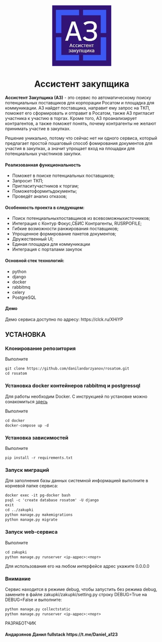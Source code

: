 <p align="center">
	<img src='https://github.com/danilandarzyanov/rosatom/blob/main/logo.jpg?raw=true' />
    <h1 align="center">Ассистент закупщика</h1>
    </p>
<p><b>Ассистент Закупщика (АЗ)</b> - это сервис по автоматическому поиску потенциальных поставщиков для корпорации Росатом и площадка для коммуникации. АЗ найдет поставщика, направит ему запрос на ТКП, поможет его сформировать и отправит в Росатом, также АЗ пригласит участника к участию в торгах. Кроме того, АЗ проанализирует контрагентов, а также поможет понять, почему контрагенты не желают принимать участие в закупках.

Решение уникально, потому что сейчас нет ни одного сервиса, который предлагает простой пошаговый способ фомирования документов для участия в закупках, а значит упрощает вход на площадки для потенциальных участников закупки. </p>

<h4>Реализованная функциональность</h4>
<ul>
    <li>Поможет в поиске потенциальных поставщиков;</li>
    <li>Запросит ТКП;</li>
    <li>Пригласитучастников к торгам;</li>
    <li>Поможетоформитьдокументы;</li>
    <li>Проведёт анализ отказов;</li>
</ul> 
<h4>Особенность проекта в следующем:</h4>
<ul>
 <li>Поиск потенциальныхпоставщиков из всевозможныхисточников;</li>
 <li>Интеграция с Контур Фокус,СБИС Контрагенты, RUSRPOFILE;</li>
 <li>Гибкие возможности ранжирования поставщиков;</li>  
 <li>Упрощенное формирование пакетов документов;</li>  
 <li>Дружественный UI;</li>	
 <li>Единая площадка для коммуникации</li>
 <li>Интеграция с порталами закупок</li>
 </ul>
<h4>Основной стек технологий:</h4>
<ul>
    <li>python</li>
	<li>django</li>
	<li>docker</li>
	<li>rabbitmq</li>
	<li>celery</li>
	<li>PostgreSQL</li>
 </ul>
<h4>Демо</h4>
<p>Демо сервиса доступно по адресу: https://clck.ru/XHiYP </p>


УСТАНОВКА
------------
### Клонирование репозитория

Выполните 
~~~
git clone https://github.com/danilandarzyanov/rosatom.git
cd rosatom
~~~
### Установка docker контейнеров rabbitmq и postgressql

Для работы необходим Docker. С инструкцией по установке можно ознакомиться <a target='_blank' href='https://docs.docker.com/compose/install/'>здесь</a>

Выполните 
~~~
cd docker
docker-compose up -d
~~~
### Установка зависимостей

Выполните
~~~
pip install -r requirements.txt 
~~~

### Запуск миграций

Для заполнения базы данных системной информацией выполните в корневой папке сервиса: 
~~~
docker exec -it pg-docker bash
psql -c 'create database rosatom' -U django
exit
cd ../zakupki
python manage.py makemigrations
python manage.py migrate
~~~

### Запуск web-сервиса

Выполните
~~~
cd zakupki
python manage.py runserver <ip-адрес>:<порт>
~~~
Для использования его на любом интерфейсе адрес укажите 0.0.0.0

### Внимание 

Сервис находится в режиме debug, чтобы запустить без режима debug, замените в файле zakupki/zakupki/setting.py строку DEBUG=True на DEBUG=False и выполните:
~~~
python manage.py collectstatic
python manage.py runserver <ip-адрес>:<порт>
~~~

РАЗРАБОТЧИК

<h4>Андарзянов Данил fullstack https://t.me/Daniel_a123 </h4>

